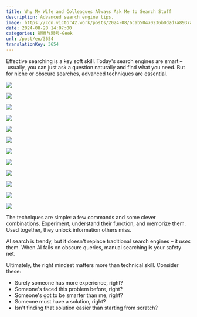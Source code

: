 ```yaml
---
title: Why My Wife and Colleagues Always Ask Me to Search Stuff
description: Advanced search engine tips.
image: https://cdn.victor42.work/posts/2024-08/6cab50470236b0d2d7a8937ab39753e1.jpg
date: 2024-08-28 14:07:00
categories: 折腾与思考-Geek
url: /post/en/3654
translationKey: 3654
---
```


Effective searching is a key soft skill. Today's search engines are smart – usually, you can just ask a question naturally and find what you need. But for niche or obscure searches, advanced techniques are essential.

![](https://cdn.victor42.work/posts/2024-08/ae0a9d5c1dfef1b0d70540336bd07a4b.jpg)

![](https://cdn.victor42.work/posts/2024-08/ee9c494746441ee6a6cb71f68c9e6a43.jpg)

![](https://cdn.victor42.work/posts/2024-08/1dd02eb2eccccadf6306bb4a09dd7fbc.jpg)

![](https://cdn.victor42.work/posts/2024-08/c0276387251a6a8b8576489ade53a81c.jpg)

![](https://cdn.victor42.work/posts/2024-08/6cab50470236b0d2d7a8937ab39753e1.jpg)

![](https://cdn.victor42.work/posts/2024-08/6d5a487a91e3929c9e52af1e2689def2.jpg)

![](https://cdn.victor42.work/posts/2024-08/35c3b2f7671d6edcaff1e4e9b746d27d.jpg)

![](https://cdn.victor42.work/posts/2024-08/85607a7da3345eb6154f0e481accabe3.jpg)

![](https://cdn.victor42.work/posts/2024-08/646eef958a738e581e01cb5fb8c1671b.jpg)

![](https://cdn.victor42.work/posts/2024-08/dda05a8d1cfd65bbf00b542f2bea3e2e.jpg)

![](https://cdn.victor42.work/posts/2024-08/927e59712c54cecb93d61eb23c646e23.jpg)

![](https://cdn.victor42.work/posts/2024-08/ccb0dd4f7c40b174d968f332b4c58be9.jpg)

The techniques are simple: a few commands and some clever combinations. Experiment, understand their function, and memorize them. Used together, they unlock information others miss.

AI search is trendy, but it doesn't replace traditional search engines – it *uses* them. When AI fails on obscure queries, manual searching is your safety net.

Ultimately, the right mindset matters more than technical skill. Consider these:

-   Surely someone has more experience, right?
-   Someone's faced this problem before, right?
-   Someone's got to be smarter than me, right?
-   Someone must have a solution, right?
-   Isn't finding that solution easier than starting from scratch?
